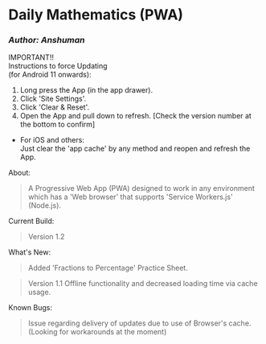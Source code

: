 # Daily Mathematics (PWA)
### _Author: Anshuman_
IMPORTANT!!\
Instructions to force Updating\
(for Android 11 onwards):
1. Long press the App (in the app drawer).
2. Click 'Site Settings'.
3. Click 'Clear & Reset'.
4. Open the App and pull down to refresh. [Check the version number at the bottom to confirm]

* For iOS and others:\
Just clear the 'app cache' by any method and reopen and refresh the App. 

About:
> A Progressive Web App (PWA) designed to work in any environment which has a 'Web browser' that supports 'Service Workers.js' (Node.js). 

Current Build:
>Version 1.2

What's New:
>Added 'Fractions to Percentage' Practice Sheet.


>Version 1.1
>Offline functionality and decreased loading time via cache usage.

Known Bugs:
>Issue regarding delivery of updates due to use of Browser's cache. (Looking for workarounds at the moment)

